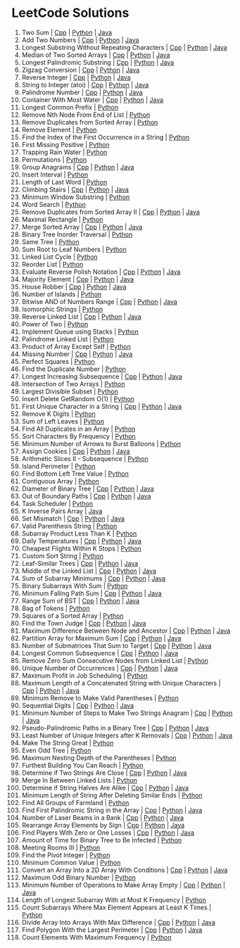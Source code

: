 # LeetCode Solutions

1. Two Sum | [Cpp](TwoSum.cpp) | [Python](TwoSum.py) | [Java](TwoSum.java)
2. Add Two Numbers | [Cpp](AddTwoNumbers.cpp) | [Python](AddTwoNumbers.py) | [Java](AddTwoNumbers.java)
3. Longest Substring Without Repeating Characters | [Cpp](LongestSubstringWithoutRepeatingCharacters.cpp) | [Python](LongestSubstringWithoutRepeatingCharacters.py) | [Java](LongestSubstringWithoutRepeatingCharacters.java)
4. Median of Two Sorted Arrays | [Cpp](MedianofTwoSortedArrays.cpp) | [Python](MedianofTwoSortedArrays.py) | [Java](MedianofTwoSortedArrays.java)
5. Longest Palindromic Substring | [Cpp](LongestPalindromicSubstring.cpp) | [Python](LongestPalindromicSubstring.py) | [Java](LongestPalindromicSubstring.java)
6. Zigzag Conversion | [Cpp](ZigzagConversion.cpp) | [Python](ZigzagConversion.py) | [Java](ZigzagConversion.java)
7. Reverse Integer | [Cpp](ReverseInteger.cpp) | [Python](ReverseInteger.py) | [Java](ReverseInteger.java)
8. String to Integer (atoi) | [Cpp](StringtoInteger.cpp) | [Python](StringtoInteger.py) | [Java](StringtoInteger.java)
9. Palindrome Number | [Cpp](PalindromeNumber.cpp) | [Python](PalindromeNumber.py) | [Java](PalindromeNumber.java)
11. Container With Most Water | [Cpp](ContainerWithMostWater.cpp) | [Python](ContainerWithMostWater.py) | [Java](ContainerWithMostWater.java)
14. Longest Common Prefix | [Python](LongestCommonPrefix.py)
19. Remove Nth Node From End of List | [Python](RemoveNthNodeFromEndOfList.py)
26. Remove Duplicates from Sorted Array | [Python](RemoveDuplicatesFromSortedArray.py)
27. Remove Element | [Python](RemoveElement.py)
28. Find the Index of the First Occurrence in a String | [Python](FindIndexOfFirstOccurrenceInString.py)
41. First Missing Positive | [Python](FirstMissingPositive.py)
42. Trapping Rain Water | [Python](TrappingRainWater.py)
46. Permutations | [Python](Permutations.py)
49. Group Anagrams | [Cpp](GroupAnagrams.cpp) | [Python](GroupAnagrams.py) | [Java](GroupAnagrams.java)
57. Insert Interval | [Python](InsertInterval.py)
58. Length of Last Word | [Python](LengthOfLastWord.py)
70. Climbing Stairs | [Cpp](ClimbingStairs.cpp) | [Python](ClimbingStairs.py) | [Java](ClimbingStairs.java)
76. Minimum Window Substring | [Python](MinimumWindowSubstring.py)
79. Word Search | [Python](WordSearch.py)
80. Remove Duplicates from Sorted Array II | [Cpp](RemoveDuplicatesFromSortedArrayII.cpp) | [Python](RemoveDuplicatesFromSortedArrayII.py) | [Java](RemoveDuplicatesFromSortedArrayII.java)
85. Maximal Rectangle | [Python](MaximalRectangle.py)
88. Merge Sorted Array | [Cpp](MergeSortedArray.cpp) | [Python](MergeSortedArray.py) | [Java](MergeSortedArray.java)
94. Binary Tree Inorder Traversal | [Python](BinaryTreeInorderTraversal.py)
100. Same Tree | [Python](SameTree.py)
129. Sum Root to Leaf Numbers | [Python](SumRootToLeafNumbers.py)
141. Linked List Cycle | [Python](LinkedListCycle.py)
143. Reorder List | [Python](ReorderList.py)
150. Evaluate Reverse Polish Notation | [Cpp](EvaluateReversePolishNotation.cpp) | [Python](EvaluateReversePolishNotation.py) | [Java](EvaluateReversePolishNotation.java)
169. Majority Element | [Cpp](MajorityElement.cpp) | [Python](MajorityElement.py) | [Java](MajorityElement.java)
198. House Robber | [Cpp](HouseRobber.cpp) | [Python](HouseRobber.py) | [Java](HouseRobber.java)
200. Number of Islands | [Python](NumberOfIslands.py)
201. Bitwise AND of Numbers Range | [Cpp](BitwiseANDOfNumbersRange.cpp) | [Python](BitwiseANDOfNumbersRange.py) | [Java](BitwiseANDOfNumbersRange.java)
205. Isomorphic Strings | [Python](IsomorphicStrings.py)
206. Reverse Linked List | [Cpp](ReverseLinkedList.cpp) | [Python](ReverseLinkedList.py) | [Java](ReverseLinkedList.java)
231. Power of Two | [Python](PowerOfTwo.py)
232. Implement Queue using Stacks | [Python](ImplementQueueUsingStacks.py)
234. Palindrome Linked List | [Python](PalindromeLinkedList.py)
238. Product of Array Except Self | [Python](ProductOfArrayExceptSelf.py)
268. Missing Number | [Cpp](MissingNumber.cpp) | [Python](MissingNumber.py) | [Java](MissingNumber.java)
279. Perfect Squares | [Python](PerfectSquares.py)
287. Find the Duplicate Number | [Python](FindTheDuplicateNumber.py)
300. Longest Increasing Subsequence | [Cpp](LongestIncreasingSubsequence.cpp) | [Python](LongestIncreasingSubsequence.py) | [Java](LongestIncreasingSubsequence.java)
349. Intersection of Two Arrays | [Python](IntersectionOfTwoArrays.py)
368. Largest Divisible Subset | [Python](LargestDivisibleSubset.py)
380. Insert Delete GetRandom O(1) | [Python](InsertDeleteGetRandomO(1).py)
387. First Unique Character in a String | [Cpp](FirstUniqueCharacterInString.cpp) | [Python](FirstUniqueCharacterInString.py) | [Java](FirstUniqueCharacterInString.java)
402. Remove K Digits | [Python](RemoveKDigits.py)
404. Sum of Left Leaves | [Python](SumOfLeftLeaves.py)
442. Find All Duplicates in an Array | [Python](FindAllDuplicatesInArray.py)
451. Sort Characters By Frequency | [Python](SortCharactersByFrequency.py)
452. Minimum Number of Arrows to Burst Balloons | [Python](MinimumNumberOfArrowsToBurstBalloons.py)
455. Assign Cookies | [Cpp](AssignCookies.cpp) | [Python](AssignCookies.py) | [Java](AssignCookies.java)
446. Arithmetic Slices II - Subsequence | [Python](ArithmeticSlicesIISubsequence.py)
463. Island Perimeter | [Python](IslandPerimeter.py)
513. Find Bottom Left Tree Value | [Python](FindBottomLeftTreeValue.py)
525. Contiguous Array | [Python](ContiguousArray.py)
543. Diameter of Binary Tree | [Cpp](DiameterOfBinaryTree.cpp) | [Python](DiameterOfBinaryTree.py) | [Java](DiameterOfBinaryTree.java)
576. Out of Boundary Paths | [Cpp](OutOfBoundaryPaths.cpp) | [Python](OutOfBoundaryPaths.py) | [Java](OutOfBoundaryPaths.java)
621. Task Scheduler | [Python](TaskScheduler.py)
629. K Inverse Pairs Array | [Java](KInversePairsArray.java)
645. Set Mismatch | [Cpp](SetMismatch.cpp) | [Python](SetMismatch.py) | [Java](SetMismatch.java)
678. Valid Parenthesis String | [Python](ValidParenthesisString.py)
713. Subarray Product Less Than K | [Python](SubarrayProductLessThanK.py)
739. Daily Temperatures | [Cpp](DailyTemperatures.cpp) | [Python](DailyTemperatures.py) | [Java](DailyTemperatures.java)
787. Cheapest Flights Within K Stops | [Python](CheapestFlightsWithinKStops.py)
791. Custom Sort String | [Python](CustomSortString.py)
872. Leaf-Similar Trees | [Cpp](LeafSimilarTrees.cpp) | [Python](LeafSimilarTrees.py) | [Java](LeafSimilarTrees.java)
876. Middle of the Linked List | [Cpp](MiddleOfLinkedList.cpp) | [Python](MiddleOfLinkedList.py) | [Java](MiddleOfLinkedList.java)
907. Sum of Subarray Minimums | [Cpp](SumOfSubarrayMinimums.cpp) | [Python](SumOfSubarrayMinimums.py) | [Java](SumOfSubarrayMinimums.java)
930. Binary Subarrays With Sum | [Python](BinarySubarraysWithSum.py)
931. Minimum Falling Path Sum | [Cpp](MinimumFallingPathSum.cpp) | [Python](MinimumFallingPathSum.py) | [Java](MinimumFallingPathSum.java)
938. Range Sum of BST | [Cpp](RangeSumOfBST.cpp) | [Python](RangeSumOfBST.py) | [Java](RangeSumOfBST.java)
948. Bag of Tokens | [Python](BagOfTokens.py)
977. Squares of a Sorted Array | [Python](SquaresOfSortedArray.py)
997. Find the Town Judge | [Cpp](FindTheTownJudge.cpp) | [Python](FindTheTownJudge.py) | [Java](FindTheTownJudge.java)
1026. Maximum Difference Between Node and Ancestor | [Cpp](MaximumDifferenceBetweenNodeAndAncestor.cpp) | [Python](MaximumDifferenceBetweenNodeAndAncestor.py) | [Java](MaximumDifferenceBetweenNodeAndAncestor.java)
1043. Partition Array for Maximum Sum | [Cpp](PartitionArrayForMaximumSum.cpp) | [Python](PartitionArrayForMaximumSum.py) | [Java](PartitionArrayForMaximumSum.java)
1074. Number of Submatrices That Sum to Target | [Cpp](NumberOfSubmatricesThatSumToTarget.cpp) | [Python](NumberOfSubmatricesThatSumToTarget.py) | [Java](NumberOfSubmatricesThatSumToTarget.java)
1143. Longest Common Subsequence | [Cpp](LongestCommonSubsequence.cpp) | [Python](LongestCommonSubsequence.py) | [Java](LongestCommonSubsequence.java)
1171. Remove Zero Sum Consecutive Nodes from Linked List | [Python](RemoveZeroSumConsecutiveNodesFromLinkedList.py)
1207. Unique Number of Occurrences | [Cpp](UniqueNumberOfOccurrences.cpp) | [Python](UniqueNumberOfOccurrences.py) | [Java](UniqueNumberOfOccurrences.java)
1235. Maximum Profit in Job Scheduling | [Python](MaximumProfitInJobScheduling.py)
1239. Maximum Length of a Concatenated String with Unique Characters | [Cpp](MaximumLengthOfConcatenatedStringWithUniqueCharacters.cpp) | [Python](MaximumLengthOfConcatenatedStringWithUniqueCharacters.py) | [Java](MaximumLengthOfConcatenatedStringWithUniqueCharacters.java)
1249. Minimum Remove to Make Valid Parentheses | [Python](MinimumRemoveToMakeValidParentheses.py)
1291. Sequential Digits | [Cpp](SequentialDigits.cpp) | [Python](SequentialDigits.py) | [Java](SequentialDigits.java)
1347. Minimum Number of Steps to Make Two Strings Anagram | [Cpp](MinimumNumberOfStepsToMakeTwoStringsAnagram.cpp) | [Python](MinimumNumberOfStepsToMakeTwoStringsAnagram.py) | [Java](MinimumNumberOfStepsToMakeTwoStringsAnagram.java)
1457. Pseudo-Palindromic Paths in a Binary Tree | [Cpp](PseudoPalindromicPathsInBinaryTree.cpp) | [Python](PseudoPalindromicPathsInBinaryTree.py) | [Java](PseudoPalindromicPathsInBinaryTree.java)
1481. Least Number of Unique Integers after K Removals | [Cpp](LeastNumberOfUniqueIntegersAfterKRemovals.cpp) | [Python](LeastNumberOfUniqueIntegersAfterKRemovals.py) | [Java](LeastNumberOfUniqueIntegersAfterKRemovals.java)
1544. Make The String Great | [Python](MakeTheStringGreat.py)
1609. Even Odd Tree | [Python](EvenOddTree.py)
1614. Maximum Nesting Depth of the Parentheses | [Python](MaximumNestingDepthOfParentheses.py)
1642. Furthest Building You Can Reach | [Python](FurthestBuildingYouCanReach.py)
1657. Determine if Two Strings Are Close | [Cpp](DetermineIfTwoStringsAreClose.cpp) | [Python](DetermineIfTwoStringsAreClose.py) | [Java](DetermineIfTwoStringsAreClose.java)
1669. Merge In Between Linked Lists | [Python](MergeInBetweenLinkedLists.py)
1704. Determine if String Halves Are Alike | [Cpp](DetermineIfStringHalvesAreAlike.cpp) | [Python](DetermineIfStringHalvesAreAlike.py) | [Java](DetermineIfStringHalvesAreAlike.java)
1750. Minimum Length of String After Deleting Similar Ends | [Python](MinimumLengthOfStringAfterDeletingSimilarEnds.py)
1992. Find All Groups of Farmland | [Python](FindAllGroupsOfFarmland.py)
2108. Find First Palindromic String in the Array | [Cpp](FindFirstPalindromicStringInArray.cpp) | [Python](FindFirstPalindromicStringInArray.py) | [Java](FindFirstPalindromicStringInArray.java)
2125. Number of Laser Beams in a Bank | [Cpp](NumberOfLaserBeamsInBank.cpp) | [Python](NumberOfLaserBeamsInBank.py) | [Java](NumberOfLaserBeamsInBank.java)
2149. Rearrange Array Elements by Sign | [Cpp](RearrangeArrayElementsBySign.cpp) | [Python](RearrangeArrayElementsBySign.py) | [Java](RearrangeArrayElementsBySign.java)
2225. Find Players With Zero or One Losses | [Cpp](FindPlayersWithZeroOrOneLosses.cpp) | [Python](FindPlayersWithZeroOrOneLosses.py) | [Java](FindPlayersWithZeroOrOneLosses.java)
2385. Amount of Time for Binary Tree to Be Infected | [Python](AmountOfTimeForBinaryTreeToBeInfected.py)
2402. Meeting Rooms III | [Python](MeetingRoomsIII.py)
2485. Find the Pivot Integer | [Python](FindPivotInteger.py)
2540. Minimum Common Value | [Python](MinimumCommonValue.py)
2610. Convert an Array Into a 2D Array With Conditions | [Cpp](ConvertArrayInto2DArrayWithConditions.cpp) | [Python](ConvertArrayInto2DArrayWithConditions.py) | [Java](ConvertArrayInto2DArrayWithConditions.java)
2864. Maximum Odd Binary Number | [Python](MaximumOddBinaryNumber.py)
2870. Minimum Number of Operations to Make Array Empty | [Cpp](MinimumNumberOfOperationsToMakeArrayEmpty.cpp) | [Python](MinimumNumberOfOperationsToMakeArrayEmpty.py) | [Java](MinimumNumberOfOperationsToMakeArrayEmpty.java)
2958. Length of Longest Subarray With at Most K Frequency | [Python](LengthOfLongestSubarrayWithAtMostKFrequency.py)
2962. Count Subarrays Where Max Element Appears at Least K Times | [Python](CountSubarraysWhereMaxElementAppearsAtLeastKTimes.py)
2966. Divide Array Into Arrays With Max Difference | [Cpp](DivideArrayIntoArraysWithMaxDifference.cpp) | [Python](DivideArrayIntoArraysWithMaxDifference.py) | [Java](DivideArrayIntoArraysWithMaxDifference.java)
2971. Find Polygon With the Largest Perimeter | [Cpp](FindPolygonWithLargestPerimeter.cpp) | [Python](FindPolygonWithLargestPerimeter.py) | [Java](FindPolygonWithLargestPerimeter.java)
3005. Count Elements With Maximum Frequency | [Python](CountElementsWithMaximumFrequency.py)
